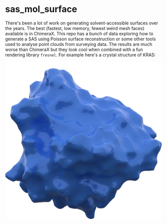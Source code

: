 # sas_mol_surface
There's been a lot of work on generating solvent-accessible surfaces over the years. The best (fastest, low memory, fewest weird mesh faces) available is in ChimeraX. This repo has a bunch of data exploring how to generate a SAS using Poisson surface reconstruction or some other tools used to analyse point clouds from surveying data. The results are much worse than ChimeraX but they look cool when combined with a fun rendering library `fresnel`. For example here's a crystal structure of KRAS:

![piccie](kras_surface_blue.png) 
